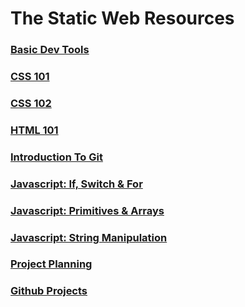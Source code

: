 # The Static Web Resources

### [Basic Dev Tools](SW_BASIC_DEV_TOOLS.md)

### [CSS 101](SW_CSS_101.md)

### [CSS 102](SW_CSS_102.md)

### [HTML 101](SW_HTML_101.md)

### [Introduction To Git](SW_GIT_INTRODUCTION.md)

### [Javascript: If, Switch & For](SW_JS_IF_SWITCH_FOR.md)

### [Javascript: Primitives & Arrays](SW_JS_PRIMITIVES_ARRAYS.md)

### [Javascript: String Manipulation](SW_JS_STRING_MANIPULATION.md)

### [Project Planning](SW_PLANNING.md)

### [Github Projects](SW_GITHUB_PROJECTS.md)
